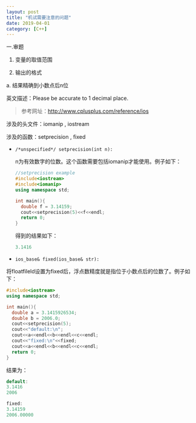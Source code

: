 ```yaml
---
layout: post
title: "机试需要注意的问题"
date: 2019-04-01
category: [C++]
---
```


一.审题

1. 变量的取值范围

2. 输出的格式

a. 结果精确到小数点后n位

英文描述：Please be accurate to 1 decimal place.

> 参考网址：http://www.cplusplus.com/reference/ios

涉及的头文件：iomanip , iostream

涉及的函数：setprecision , fixed

* ```/*unspecified*/ setprecision(int n):```

   n为有效数字的位数。这个函数需要包括iomanip才能使用。例子如下：

  ```C++
  //setprecision example
  #include<iostream>
  #include<iomanip>
  using namespace std;
  
  int main(){
    double f = 3.14159;
    cout<<setprecision(5)<<f<<endl;
    return 0;
  }
  ```

  得到的结果如下：

  ```C++
  3.1416
  ```

  

* ```ios_base& fixed(ios_base& str):```

将floatfileld设置为fixed后，浮点数精度就是指位于小数点后的位数了。例子如下：

```C++
#include<iostream>
using namespace std;

int main(){
  double a = 3.1415926534;
  double b = 2006.0;
  cout<<setprecision(5);
  cout<<"default:\n";
  cout<<a<<endl<<b<<endl<<c<<endl;
  cout<<"fixed:\n"<<fixed;
  cout<<a<<endl<<b<<endl<<c<<endl;
  return 0;
}
```

结果为：

```C++
default:
3.1416
2006

fixed:
3.14159
2006.00000
```



